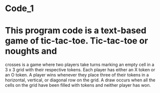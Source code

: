 # Code_1
# This program code is a text-based game of tic-tac-toe. Tic-tac-toe or noughts and
crosses is a game where two players take turns marking an empty cell in a 3 x
3 grid with their respective tokens. Each player has either an X token or an O
token. A player wins whenever they place three of their tokens in a horizontal,
vertical, or diagonal row on the grid. A draw occurs when all the cells on the
grid have been filled with tokens and neither player has won.
